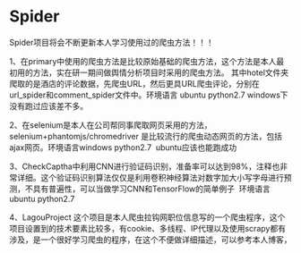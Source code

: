 # Spider
Spider项目将会不断更新本人学习使用过的爬虫方法！！！


1、在primary中使用的爬虫方法是比较原始基础的爬虫方法，这个方法是本人最初用的方法，实在研一期间做舆情分析项目时采用的爬虫方法。
   其中hotel文件夹爬取的是酒店的评论数据，先爬虫URL，然后更具URL爬虫评论，分别在url_spider和comment_spider文件中。环境语言 ubuntu python2.7  windows下没有跑过应该差不多。
   
   
2、在selenium是本人在公司帮同事爬取网页采用的方法，selenium+phantomjs/chromedriver 是比较流行的爬虫动态网页的方法，包括ajax网页。环境语言windows python2.7  ubuntu应该也能跑成功



3、CheckCaptha中利用CNN进行验证码识别，准备率可以达到98%，注释也非常详细。这个验证码识别算法仅仅是利用卷积神经算法对数字加大小写字母进行预测，不具有普遍性，可以当做学习CNN和TensorFlow的简单例子  环境语言 ubuntu python2.7  


4、LagouProject 这个项目是本人爬虫拉钩网职位信息写的一个爬虫程序，这个项目设置到的技术要素比较多，有cookie、多线程、IP代理以及使用scrapy都有涉及，是一个很好学习爬虫的程序，在这个不便做详细描述，可以参考本人博客，
